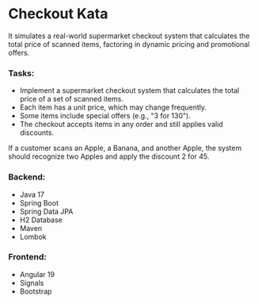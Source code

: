 # Checkout Kata

It simulates a real-world supermarket checkout system that calculates the total price of scanned items, factoring in dynamic pricing and promotional offers.

### Tasks:
* Implement a supermarket checkout system that calculates the total price of a set of scanned items.
* Each item has a unit price, which may change frequently.
* Some items include special offers (e.g., "3 for 130").
* The checkout accepts items in any order and still applies valid discounts.

If a customer scans an Apple, a Banana, and another Apple, the system should recognize two Apples and apply the discount 2 for 45.


### Backend:
* Java 17
* Spring Boot
* Spring Data JPA
* H2 Database
* Maven
* Lombok

### Frontend: 
* Angular 19
* Signals
* Bootstrap
